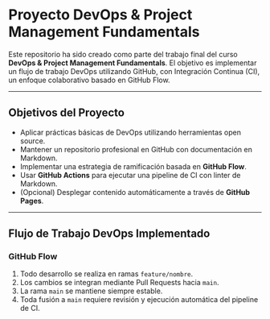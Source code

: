 
# Proyecto DevOps & Project Management Fundamentals

Este repositorio ha sido creado como parte del trabajo final del curso **DevOps & Project Management Fundamentals**. El objetivo es implementar un flujo de trabajo DevOps utilizando GitHub, con Integración Continua (CI), un enfoque colaborativo basado en GitHub Flow.

---

## Objetivos del Proyecto

- Aplicar prácticas básicas de DevOps utilizando herramientas open source.
- Mantener un repositorio profesional en GitHub con documentación en Markdown.
- Implementar una estrategia de ramificación basada en **GitHub Flow**.
- Usar **GitHub Actions** para ejecutar una pipeline de CI con linter de Markdown.
- (Opcional) Desplegar contenido automáticamente a través de **GitHub Pages**.

---

## Flujo de Trabajo DevOps Implementado

### GitHub Flow

1. Todo desarrollo se realiza en ramas `feature/nombre`.
2. Los cambios se integran mediante Pull Requests hacia `main`.
3. La rama `main` se mantiene siempre estable.
4. Toda fusión a `main` requiere revisión y ejecución automática del pipeline de CI.
